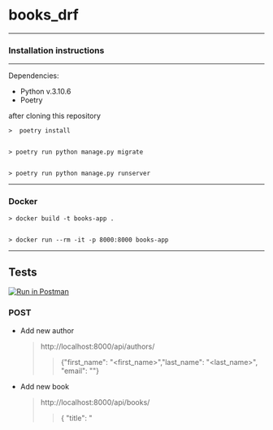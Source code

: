 # books_drf

---

### Installation instructions

---
Dependencies:
* Python v.3.10.6
* Poetry


after cloning this repository

  
    >  poetry install
     
  
    > poetry run python manage.py migrate
     
  
    > poetry run python manage.py runserver
  
---
### Docker

  
    > docker build -t books-app .
    
    
    > docker run --rm -it -p 8000:8000 books-app

---

## Tests


[![Run in Postman](https://run.pstmn.io/button.svg)](https://app.getpostman.com/run-collection/25434486-e7aa663d-75da-4d44-a940-2ccdf55d4079?action=collection%2Ffork&collection-url=entityId%3D25434486-e7aa663d-75da-4d44-a940-2ccdf55d4079%26entityType%3Dcollection%26workspaceId%3D25bf1c5c-460a-46d5-8573-be88f8617905)


### POST



* Add new author

  > http://localhost:8000/api/authors/
  >
  >>{"first_name": "<first_name>","last_name": "<last_name>", "email": "<email>"}

* Add new book

  > http://localhost:8000/api/books/
  > 
  >> {
  >>  "title": "<title>",
  >>  "authors": [id author, ...]
  >>   }


### GET


* Author list

  > http://localhost:8000/api/authors/


* Author

  > http://localhost:8000/api/authors/[slug]

* Book list

  > http://localhost:8000/api/books/

* Book

  > http://localhost:8000/api/books/[slug]

___

### Languages:

* Python

### Frameworks:

* Django REST

### Database:

* SQLite3



